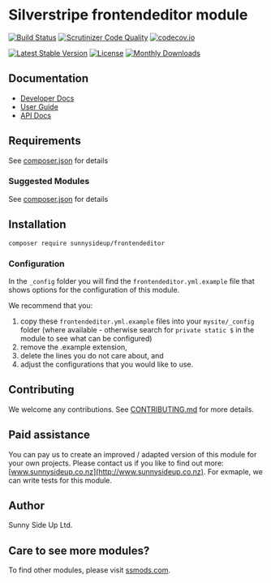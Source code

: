 # Silverstripe frontendeditor module
[![Build Status](https://travis-ci.org/sunnysideup/silverstripe-frontendeditor.svg?branch=master)](https://travis-ci.org/sunnysideup/silverstripe-frontendeditor)
[![Scrutinizer Code Quality](https://scrutinizer-ci.com/g/sunnysideup/silverstripe-frontendeditor/badges/quality-score.png?b=master)](https://scrutinizer-ci.com/g/sunnysideup/silverstripe-frontendeditor/?branch=master)
[![codecov.io](https://codecov.io/github/sunnysideup/silverstripe-frontendeditor/coverage.svg?branch=master)](https://codecov.io/github/sunnysideup/silverstripe-frontendeditor?branch=master)

[![Latest Stable Version](https://poser.pugx.org/sunnysideup/frontendeditor/version)](https://packagist.org/packages/sunnysideup/frontendeditor)
[![License](https://poser.pugx.org/sunnysideup/frontendeditor/license)](https://packagist.org/packages/sunnysideup/frontendeditor)
[![Monthly Downloads](https://poser.pugx.org/sunnysideup/frontendeditor/d/monthly)](https://packagist.org/packages/sunnysideup/frontendeditor)


## Documentation



 * [Developer Docs](docs/en/INDEX.md)
 * [User Guide](docs/en/userguide.md)
 * [API Docs](http://docs.ssmods.com/sunnysideup/frontendeditor/classes.xhtml)


## Requirements



See [composer.json](composer.json) for details


### Suggested Modules



See [composer.json](composer.json) for details


## Installation


```
composer require sunnysideup/frontendeditor
```

### Configuration



In the `_config` folder you will find the `frontendeditor.yml.example`
file that shows options for the configuration of this module.

We recommend that you:

  1. copy these `frontendeditor.yml.example` files into your
`mysite/_config` folder (where available - otherwise search for `private static $` in the module to see what can be configured)
  2. remove the .example extension,
  3. delete the lines you do not care about, and
  4. adjust the configurations that you would like to use.


## Contributing



We welcome any contributions. See [CONTRIBUTING.md](CONTRIBUTING.md) for more details.

## Paid assistance



You can pay us to create an improved / adapted version of this module for your own projects.  Please contact us if you like to find out more: [www.sunnysideup.co.nz](http://www.sunnysideup.co.nz).  For exmaple, we can write tests for this module.  

## Author



Sunny Side Up Ltd.


## Care to see more modules?

To find other modules, please visit [ssmods.com](http://ssmods.com/).
